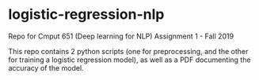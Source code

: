 # logistic-regression-nlp
Repo for Cmput 651 (Deep learning for NLP) Assignment 1 - Fall 2019

This repo contains 2 python scripts (one for preprocessing, and the other for training a logistic regression model), as well as a PDF documenting the accuracy of the model.
